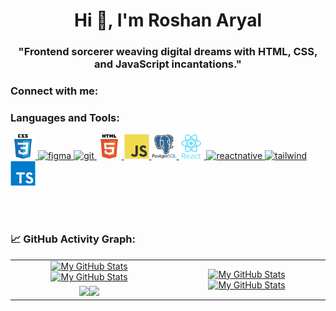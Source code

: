 <h1 align="center">Hi 👋, I'm Roshan Aryal</h1>
<h3 align="center">"Frontend sorcerer weaving digital dreams with HTML, CSS, and JavaScript incantations."</h3>
<h3 align="left">Connect with me:</h3>
<p align="left">
</p>

<h3 align="left">Languages and Tools:</h3>
<p align="left"> <a href="https://www.w3schools.com/css/" target="_blank" rel="noreferrer"> <img src="https://raw.githubusercontent.com/devicons/devicon/master/icons/css3/css3-original-wordmark.svg" alt="css3" width="40" height="40"/> </a> <a href="https://www.figma.com/" target="_blank" rel="noreferrer"> <img src="https://www.vectorlogo.zone/logos/figma/figma-icon.svg" alt="figma" width="40" height="40"/> </a> <a href="https://git-scm.com/" target="_blank" rel="noreferrer"> <img src="https://www.vectorlogo.zone/logos/git-scm/git-scm-icon.svg" alt="git" width="40" height="40"/> </a> <a href="https://www.w3.org/html/" target="_blank" rel="noreferrer"> <img src="https://raw.githubusercontent.com/devicons/devicon/master/icons/html5/html5-original-wordmark.svg" alt="html5" width="40" height="40"/> </a> <a href="https://developer.mozilla.org/en-US/docs/Web/JavaScript" target="_blank" rel="noreferrer"> <img src="https://raw.githubusercontent.com/devicons/devicon/master/icons/javascript/javascript-original.svg" alt="javascript" width="40" height="40"/> </a> <a href="https://www.postgresql.org" target="_blank" rel="noreferrer"> <img src="https://raw.githubusercontent.com/devicons/devicon/master/icons/postgresql/postgresql-original-wordmark.svg" alt="postgresql" width="40" height="40"/> </a> <a href="https://reactjs.org/" target="_blank" rel="noreferrer"> <img src="https://raw.githubusercontent.com/devicons/devicon/master/icons/react/react-original-wordmark.svg" alt="react" width="40" height="40"/> </a> <a href="https://reactnative.dev/" target="_blank" rel="noreferrer"> <img src="https://reactnative.dev/img/header_logo.svg" alt="reactnative" width="40" height="40"/> </a> <a href="https://tailwindcss.com/" target="_blank" rel="noreferrer"> <img src="https://www.vectorlogo.zone/logos/tailwindcss/tailwindcss-icon.svg" alt="tailwind" width="40" height="40"/> </a> <a href="https://www.typescriptlang.org/" target="_blank" rel="noreferrer"> <img src="https://raw.githubusercontent.com/devicons/devicon/master/icons/typescript/typescript-original.svg" alt="typescript" width="40" height="40"/> </a> </p>

</br></br>
### 📈 GitHub Activity Graph:
<table>
    <tr>
        <td align="center"><a href="https://github.com/Roshan484#gh-light-mode-only"><img src="https://github-readme-stats.vercel.app/api?username=Roshan484&show_icons=true" alt="My GitHub Stats"/></a><a href="https://github.com/Roshan484#gh-dark-mode-only"><img src="https://github-readme-stats.vercel.app/api?username=Roshan484&show_icons=true&theme=tokyonight" alt="My GitHub Stats"/></a></td>
        <td rowspan="2" align="center"><a href="https://github.com/dkc1549#gh-light-mode-only"><img src="https://github-readme-stats.vercel.app/api/top-langs/?username=Roshan484&theme=default&langs_count=8#gh-light-mode-only" alt="My GitHub Stats"/></a><a href="https://github.com/Roshan484#gh-dark-mode-only"><img src="https://github-readme-stats.vercel.app/api/top-langs/?username=Roshan484&theme=tokyonight&langs_count=8#gh-dark-mode-only" alt="My GitHub Stats"/></a></td>
    </tr>
    <tr>
        <td align="center"><a href="https://github.com/Roshan484#gh-light-mode-only"><img src="https://github-readme-streak-stats.herokuapp.com/?user=Roshan484&theme=default"/></a><a href="https://github.com/Roshan484#gh-dark-mode-only"><img src="https://github-readme-streak-stats.herokuapp.com/?user=Roshan484&theme=tokyonight"/></a></td>
    </tr>
    
</table>

